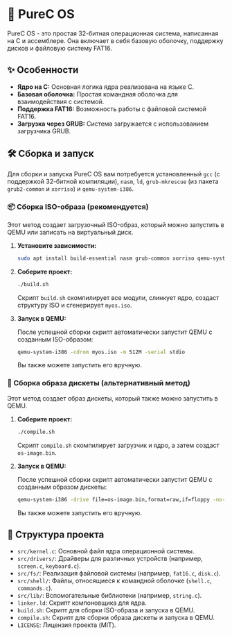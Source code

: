 # 🚀 PureC OS

PureC OS - это простая 32-битная операционная система, написанная на C и ассемблере. Она включает в себя базовую оболочку, поддержку дисков и файловую систему FAT16.

## ✨ Особенности

*   **Ядро на C:** Основная логика ядра реализована на языке C.
*   **Базовая оболочка:** Простая командная оболочка для взаимодействия с системой.
*   **Поддержка FAT16:** Возможность работы с файловой системой FAT16.
*   **Загрузка через GRUB:** Система загружается с использованием загрузчика GRUB.

## 🛠️ Сборка и запуск

Для сборки и запуска PureC OS вам потребуется установленный `gcc` (с поддержкой 32-битной компиляции), `nasm`, `ld`, `grub-mkrescue` (из пакета `grub2-common` и `xorriso`) и `qemu-system-i386`.

### 📦 Сборка ISO-образа (рекомендуется)

Этот метод создает загрузочный ISO-образ, который можно запустить в QEMU или записать на виртуальный диск.

1.  **Установите зависимости:**

    ```bash
    sudo apt install build-essential nasm grub-common xorriso qemu-system-x86
    ```

2.  **Соберите проект:**

    ```bash
    ./build.sh
    ```

    Скрипт `build.sh` скомпилирует все модули, слинкует ядро, создаст структуру ISO и сгенерирует `myos.iso`.

3.  **Запуск в QEMU:**

    После успешной сборки скрипт автоматически запустит QEMU с созданным ISO-образом:

    ```bash
    qemu-system-i386 -cdrom myos.iso -m 512M -serial stdio
    ```

    Вы также можете запустить его вручную.

### 💾 Сборка образа дискеты (альтернативный метод)

Этот метод создает образ дискеты, который также можно запустить в QEMU.

1.  **Соберите проект:**

    ```bash
    ./compile.sh
    ```

    Скрипт `compile.sh` скомпилирует загрузчик и ядро, а затем создаст `os-image.bin`.

2.  **Запуск в QEMU:**

    После успешной сборки скрипт автоматически запустит QEMU с созданным образом дискеты:

    ```bash
    qemu-system-i386 -drive file=os-image.bin,format=raw,if=floppy -no-reboot
    ```

    Вы также можете запустить его вручную.

## 📂 Структура проекта

*   `src/kernel.c`: Основной файл ядра операционной системы.
*   `src/drivers/`: Драйверы для различных устройств (например, `screen.c`, `keyboard.c`).
*   `src/fs/`: Реализация файловой системы (например, `fat16.c`, `disk.c`).
*   `src/shell/`: Файлы, относящиеся к командной оболочке (`shell.c`, `commands.c`).
*   `src/lib/`: Вспомогательные библиотеки (например, `string.c`).
*   `linker.ld`: Скрипт компоновщика для ядра.
*   `build.sh`: Скрипт для сборки ISO-образа и запуска в QEMU.
*   `compile.sh`: Скрипт для сборки образа дискеты и запуска в QEMU.
*   `LICENSE`: Лицензия проекта (MIT).
